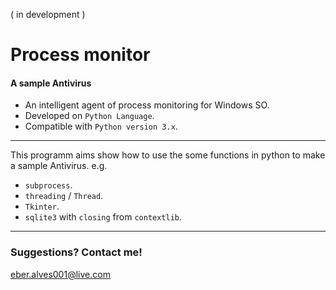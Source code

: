 ( in development )
# Process monitor
#### A sample Antivirus
* An intelligent agent of process monitoring for Windows SO.
* Developed on `Python Language`.
* Compatible with `Python version 3.x`.

---
This programm aims show how to use the some functions in python to make a sample Antivirus. e.g.
* `subprocess`.
* `threading` / `Thread`.
* `Tkinter`.
* `sqlite3` with `closing` from `contextlib`.

---
### Suggestions? Contact me!
eber.alves001@live.com
